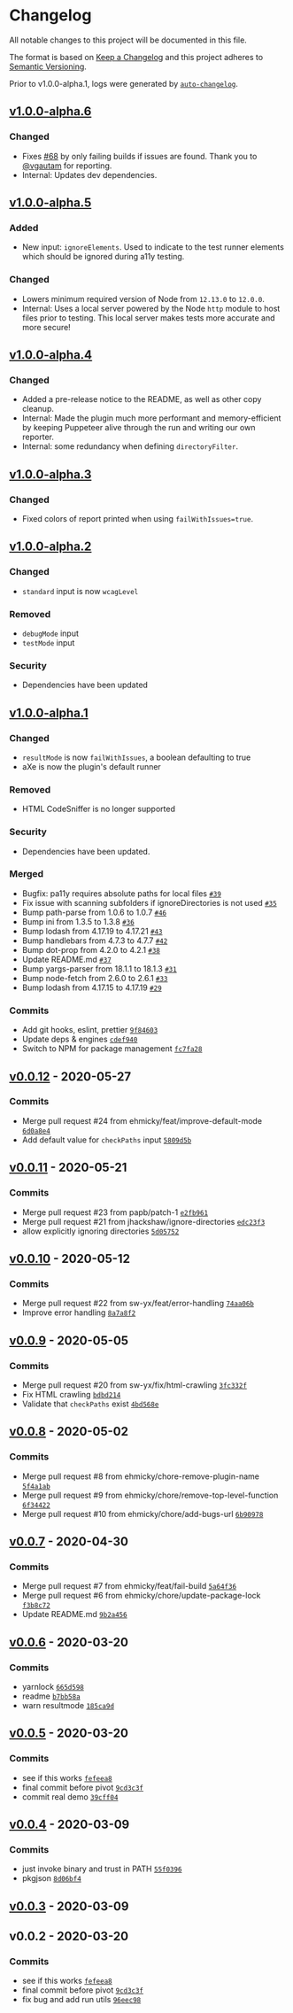 # Changelog

All notable changes to this project will be documented in this file.

The format is based on [Keep a Changelog](https://keepachangelog.com/en/1.0.0/)
and this project adheres to [Semantic Versioning](https://semver.org/spec/v2.0.0.html).

Prior to v1.0.0-alpha.1, logs were generated by [`auto-changelog`](https://github.com/CookPete/auto-changelog).

## [v1.0.0-alpha.6](https://github.com/netlify-labs/netlify-plugin-a11y/compare/v1.0.0-alpha.6...v1.0.0-alpha.6)

### Changed
- Fixes [#68](https://github.com/netlify-labs/netlify-plugin-a11y/issues/68) by only failing builds if issues are found. Thank you to [@vgautam](https://github.com/vgautam) for reporting.
- Internal: Updates dev dependencies.

## [v1.0.0-alpha.5](https://github.com/netlify-labs/netlify-plugin-a11y/compare/v1.0.0-alpha.4...v1.0.0-alpha.5)

### Added
- New input: `ignoreElements`. Used to indicate to the test runner elements which should be ignored during a11y testing.
### Changed
- Lowers minimum required version of Node from `12.13.0` to `12.0.0`.
- Internal: Uses a local server powered by the Node `http` module to host files prior to testing. This local server makes tests more accurate and more secure!
## [v1.0.0-alpha.4](https://github.com/netlify-labs/netlify-plugin-a11y/compare/v1.0.0-alpha.3...v1.0.0-alpha.4)
### Changed
- Added a pre-release notice to the README, as well as other copy cleanup.
- Internal: Made the plugin much more performant and memory-efficient by keeping Puppeteer alive through the run and writing our own reporter.
- Internal: some redundancy when defining `directoryFilter`.

## [v1.0.0-alpha.3](https://github.com/netlify-labs/netlify-plugin-a11y/compare/v1.0.0-alpha.2...v1.0.0-alpha.3)
### Changed
- Fixed colors of report printed when using `failWithIssues=true`.

## [v1.0.0-alpha.2](https://github.com/netlify-labs/netlify-plugin-a11y/compare/v1.0.0-alpha.1...v1.0.0-alpha.2)
### Changed
- `standard` input is now `wcagLevel`

### Removed
- `debugMode` input
- `testMode` input

 ### Security 
 - Dependencies have been updated
## [v1.0.0-alpha.1](https://github.com/netlify-labs/netlify-plugin-a11y/compare/v0.0.12...v1.0.0-alpha.1)

### Changed
- `resultMode` is now `failWithIssues`, a boolean defaulting to true
- aXe is now the plugin's default runner

### Removed
- HTML CodeSniffer is no longer supported

### Security
- Dependencies have been updated.

### Merged

- Bugfix: pa11y requires absolute paths for local files [`#39`](https://github.com/netlify-labs/netlify-plugin-a11y/pull/39)
- Fix issue with scanning subfolders if ignoreDirectories is not used [`#35`](https://github.com/netlify-labs/netlify-plugin-a11y/pull/35)
- Bump path-parse from 1.0.6 to 1.0.7 [`#46`](https://github.com/netlify-labs/netlify-plugin-a11y/pull/46)
- Bump ini from 1.3.5 to 1.3.8 [`#36`](https://github.com/netlify-labs/netlify-plugin-a11y/pull/36)
- Bump lodash from 4.17.19 to 4.17.21 [`#43`](https://github.com/netlify-labs/netlify-plugin-a11y/pull/43)
- Bump handlebars from 4.7.3 to 4.7.7 [`#42`](https://github.com/netlify-labs/netlify-plugin-a11y/pull/42)
- Bump dot-prop from 4.2.0 to 4.2.1 [`#38`](https://github.com/netlify-labs/netlify-plugin-a11y/pull/38)
- Update README.md [`#37`](https://github.com/netlify-labs/netlify-plugin-a11y/pull/37)
- Bump yargs-parser from 18.1.1 to 18.1.3 [`#31`](https://github.com/netlify-labs/netlify-plugin-a11y/pull/31)
- Bump node-fetch from 2.6.0 to 2.6.1 [`#33`](https://github.com/netlify-labs/netlify-plugin-a11y/pull/33)
- Bump lodash from 4.17.15 to 4.17.19 [`#29`](https://github.com/netlify-labs/netlify-plugin-a11y/pull/29)

### Commits

- Add git hooks, eslint, prettier [`9f84603`](https://github.com/netlify-labs/netlify-plugin-a11y/commit/9f846031348a0ca9a5d33efb062f65692faee296)
- Update deps & engines [`cdef940`](https://github.com/netlify-labs/netlify-plugin-a11y/commit/cdef9401b5a69a36203525ef740320b03ae1f3d1)
- Switch to NPM for package management [`fc7fa28`](https://github.com/netlify-labs/netlify-plugin-a11y/commit/fc7fa28c06e13f870261fded47544d4e92c3cb04)

## [v0.0.12](https://github.com/netlify-labs/netlify-plugin-a11y/compare/v0.0.11...v0.0.12) - 2020-05-27

### Commits

- Merge pull request #24 from ehmicky/feat/improve-default-mode [`6d0a8e4`](https://github.com/netlify-labs/netlify-plugin-a11y/commit/6d0a8e4ba7cf1c7fef0b27b812897d9bb374f7b9)
- Add default value for `checkPaths` input [`5809d5b`](https://github.com/netlify-labs/netlify-plugin-a11y/commit/5809d5b6a7a177a91aee718a0c1d65f3d07d12a8)

## [v0.0.11](https://github.com/netlify-labs/netlify-plugin-a11y/compare/v0.0.10...v0.0.11) - 2020-05-21

### Commits

- Merge pull request #23 from papb/patch-1 [`e2fb961`](https://github.com/netlify-labs/netlify-plugin-a11y/commit/e2fb96166cfa21d5f693c3ff952d8186b50592c4)
- Merge pull request #21 from jhackshaw/ignore-directories [`edc23f3`](https://github.com/netlify-labs/netlify-plugin-a11y/commit/edc23f36397b5e49d829083dcdb3e9a2493d8453)
- allow explicitly ignoring directories [`5d05752`](https://github.com/netlify-labs/netlify-plugin-a11y/commit/5d05752da9126d46696ba47e1f8032f49a65e574)

## [v0.0.10](https://github.com/netlify-labs/netlify-plugin-a11y/compare/v0.0.9...v0.0.10) - 2020-05-12

### Commits

- Merge pull request #22 from sw-yx/feat/error-handling [`74aa06b`](https://github.com/netlify-labs/netlify-plugin-a11y/commit/74aa06b1dd0bdd7dbed326aca0f9a9d8c5a9fcf6)
- Improve error handling [`8a7a8f2`](https://github.com/netlify-labs/netlify-plugin-a11y/commit/8a7a8f2d2d62080602bef0b1abd3574b9d52d125)

## [v0.0.9](https://github.com/netlify-labs/netlify-plugin-a11y/compare/v0.0.8...v0.0.9) - 2020-05-05

### Commits

- Merge pull request #20 from sw-yx/fix/html-crawling [`3fc332f`](https://github.com/netlify-labs/netlify-plugin-a11y/commit/3fc332f7459cf469dae8cc585f0355bb6c1dde29)
- Fix HTML crawling [`bdbd214`](https://github.com/netlify-labs/netlify-plugin-a11y/commit/bdbd21410e807647c1f8cb207f7642a49c11e7a1)
- Validate that `checkPaths` exist [`4bd568e`](https://github.com/netlify-labs/netlify-plugin-a11y/commit/4bd568e930b33b23e5974e55a6131831e397bee1)

## [v0.0.8](https://github.com/netlify-labs/netlify-plugin-a11y/compare/v0.0.7...v0.0.8) - 2020-05-02

### Commits

- Merge pull request #8 from ehmicky/chore-remove-plugin-name [`5f4a1ab`](https://github.com/netlify-labs/netlify-plugin-a11y/commit/5f4a1ab276db6a54cedb700023d0422a4dc3ff10)
- Merge pull request #9 from ehmicky/chore/remove-top-level-function [`6f34422`](https://github.com/netlify-labs/netlify-plugin-a11y/commit/6f3442259f5a23914e4878af6e7bef0b39acef17)
- Merge pull request #10 from ehmicky/chore/add-bugs-url [`6b90978`](https://github.com/netlify-labs/netlify-plugin-a11y/commit/6b9097891008ce58ae1259ff2db86b07164b6833)

## [v0.0.7](https://github.com/netlify-labs/netlify-plugin-a11y/compare/v0.0.6...v0.0.7) - 2020-04-30

### Commits

- Merge pull request #7 from ehmicky/feat/fail-build [`5a64f36`](https://github.com/netlify-labs/netlify-plugin-a11y/commit/5a64f369e37e1a2fcbb701eb75de0e3dbff0d710)
- Merge pull request #6 from ehmicky/chore/update-package-lock [`f3b8c72`](https://github.com/netlify-labs/netlify-plugin-a11y/commit/f3b8c72b43d736a7ca85c015987f40db9b60c980)
- Update README.md [`9b2a456`](https://github.com/netlify-labs/netlify-plugin-a11y/commit/9b2a456aa9dc59dd002c2934c437779f0e30d3b1)

## [v0.0.6](https://github.com/netlify-labs/netlify-plugin-a11y/compare/v0.0.5...v0.0.6) - 2020-03-20

### Commits

- yarnlock [`665d598`](https://github.com/netlify-labs/netlify-plugin-a11y/commit/665d598c628868398ace67442fffda7f7a3c4ba7)
- readme [`b7bb58a`](https://github.com/netlify-labs/netlify-plugin-a11y/commit/b7bb58a2e2b6969b1c2f0b98735741cdd51f2a2e)
- warn resultmode [`185ca9d`](https://github.com/netlify-labs/netlify-plugin-a11y/commit/185ca9d829cef9019aabbffe615f4e90baeaa949)

## [v0.0.5](https://github.com/netlify-labs/netlify-plugin-a11y/compare/v0.0.4...v0.0.5) - 2020-03-20

### Commits

- see if this works [`fefeea8`](https://github.com/netlify-labs/netlify-plugin-a11y/commit/fefeea8958ebe8728af454655a6c86e4396e3c65)
- final commit before pivot [`9cd3c3f`](https://github.com/netlify-labs/netlify-plugin-a11y/commit/9cd3c3f8dcace84f4cdd9b94a5c8d3efbeaf3ffd)
- commit real demo [`39cff04`](https://github.com/netlify-labs/netlify-plugin-a11y/commit/39cff044b1c544f7f395d5a69c3abd6feb61ad2d)

## [v0.0.4](https://github.com/netlify-labs/netlify-plugin-a11y/compare/v0.0.3...v0.0.4) - 2020-03-09

### Commits

- just invoke binary and trust in PATH [`55f0396`](https://github.com/netlify-labs/netlify-plugin-a11y/commit/55f0396ce52d388c82174c85e4c09c7b115c022e)
- pkgjson [`8d06bf4`](https://github.com/netlify-labs/netlify-plugin-a11y/commit/8d06bf437a88ea673cfe51593a4c39417d9aa131)

## [v0.0.3](https://github.com/netlify-labs/netlify-plugin-a11y/compare/v0.0.2...v0.0.3) - 2020-03-09

## v0.0.2 - 2020-03-20

### Commits

- see if this works [`fefeea8`](https://github.com/netlify-labs/netlify-plugin-a11y/commit/fefeea8958ebe8728af454655a6c86e4396e3c65)
- final commit before pivot [`9cd3c3f`](https://github.com/netlify-labs/netlify-plugin-a11y/commit/9cd3c3f8dcace84f4cdd9b94a5c8d3efbeaf3ffd)
- fix bug and add run utils [`96eec98`](https://github.com/netlify-labs/netlify-plugin-a11y/commit/96eec983f3c75b5bf301a1bb56979d860c980b74)
